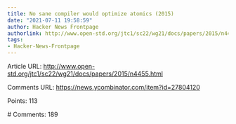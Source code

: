 ```yaml
---
title: No sane compiler would optimize atomics (2015)
date: "2021-07-11 19:58:59"
author: Hacker News Frontpage
authorlink: http://www.open-std.org/jtc1/sc22/wg21/docs/papers/2015/n4455.html
tags:
- Hacker-News-Frontpage
---
```


<p>Article URL: <a href="http://www.open-std.org/jtc1/sc22/wg21/docs/papers/2015/n4455.html">http://www.open-std.org/jtc1/sc22/wg21/docs/papers/2015/n4455.html</a></p>
<p>Comments URL: <a href="https://news.ycombinator.com/item?id=27804120">https://news.ycombinator.com/item?id=27804120</a></p>
<p>Points: 113</p>
<p># Comments: 189</p>
